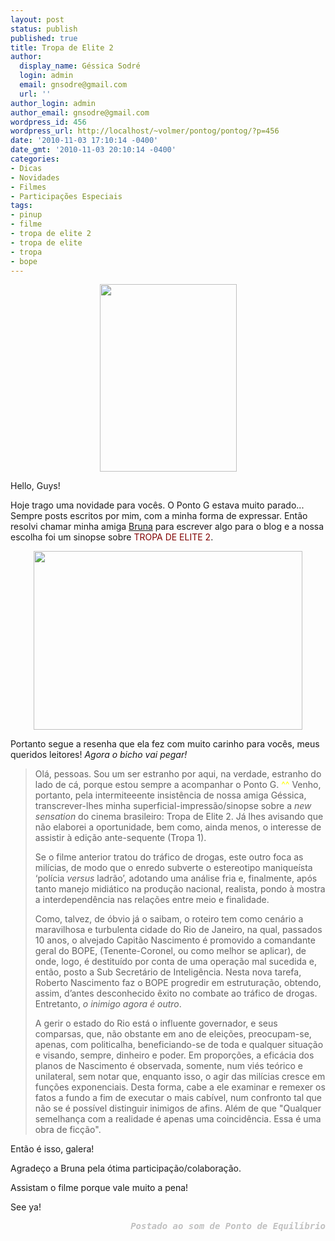```yaml
---
layout: post
status: publish
published: true
title: Tropa de Elite 2
author:
  display_name: Géssica Sodré
  login: admin
  email: gnsodre@gmail.com
  url: ''
author_login: admin
author_email: gnsodre@gmail.com
wordpress_id: 456
wordpress_url: http://localhost/~volmer/pontog/pontog/?p=456
date: '2010-11-03 17:10:14 -0400'
date_gmt: '2010-11-03 20:10:14 -0400'
categories:
- Dicas
- Novidades
- Filmes
- Participações Especiais
tags:
- pinup
- filme
- tropa de elite 2
- tropa de elite
- tropa
- bope
---
```

<p style="text-align: center;"><a href="http://contigo.abril.com.br/blog/shuffle/2010/06/29/novas-imagens-de-tropa-de-elite-2/"></a><a href="http://localhost/~volmer/pontog/pontog/wp-content/uploads/2010/11/PinUp_8.png"><img class="aligncenter size-medium wp-image-457" title="PinUp_8" src="http://localhost/~volmer/pontog/pontog/wp-content/uploads/2010/11/PinUp_8-219x300.png" alt="" width="219" height="300" /></a></p>
<p>Hello, Guys!</p>
<p>Hoje trago uma novidade para vocês. O Ponto G estava muito parado... Sempre posts escritos por mim, com a minha forma de expressar. Então resolvi chamar minha amiga <span style="color: #ff6600;"><a title="Perfil da Bruna" href="http://www.orkut.com.br/Main#Profile?uid=15308675813206205724" target="_blank">Bruna</a></span> para escrever algo para o blog e a nossa escolha foi um sinopse sobre <span style="color: #800000;">TROPA DE ELITE 2</span>.</p>
<p style="text-align: center;"><img class="aligncenter" title="Tropa de Elite " src="http://contigo.abril.com.br/blog/shuffle/files/2010/06/Wagner-Moura_Tropa-2_por-Bento-Marzo-1024x682.jpg" alt="" width="430" height="286" /></p>
<p>Portanto segue a resenha que ela fez com muito carinho para vocês, meus queridos leitores! <em>Agora o bicho vai pegar!</em></p>
<blockquote><p>Olá, pessoas. Sou um ser estranho por aqui, na verdade, estranho do lado de cá, porque estou sempre a acompanhar o Ponto G. <span style="color: #ffff00;">^^ </span>Venho, portanto, pela intermiteeente insistência de nossa amiga Géssica, transcrever-lhes minha superficial-impressão/sinopse sobre a <em>new sensation</em> do cinema brasileiro: Tropa de Elite 2. Já lhes avisando que não elaborei a oportunidade, bem como, ainda menos, o interesse de assistir à edição ante-sequente (Tropa 1).</p>
<p>Se o filme anterior tratou do tráfico de drogas, este outro foca as milícias, de modo que o enredo subverte o estereotipo maniqueísta ‘polícia <em>versus</em> ladrão’, adotando uma análise fria e, finalmente, após tanto manejo midiático na produção nacional, realista, pondo à mostra a interdependência nas relações entre meio e finalidade.</p>
<p>Como, talvez, de óbvio já o saibam, o roteiro tem como cenário a maravilhosa e turbulenta cidade do Rio de Janeiro, na qual, passados 10 anos, o alvejado Capitão Nascimento é promovido a comandante geral do BOPE, (Tenente-Coronel, ou como melhor se aplicar), de onde, logo, é destituído por conta de uma operação mal sucedida e, então, posto a Sub Secretário de Inteligência. Nesta nova tarefa, Roberto Nascimento faz o BOPE progredir em estruturação, obtendo, assim, d’antes desconhecido êxito no combate ao tráfico de drogas. Entretanto, <em>o inimigo agora é outro</em>.</p>
<p>A gerir o estado do Rio está o influente governador, e seus comparsas, que, não obstante em ano de eleições, preocupam-se, apenas, com politicalha, beneficiando-se de toda e qualquer situação e visando, sempre, dinheiro e poder. Em proporções, a eficácia dos planos de Nascimento é observada, somente, num viés teórico e unilateral, sem notar que, enquanto isso, o agir das milícias cresce em funções exponenciais. Desta forma, cabe a ele examinar e remexer os fatos a fundo a fim de executar o mais cabível, num confronto tal que não se é possível distinguir inimigos de afins. Além de que "Qualquer semelhança com a realidade é apenas uma coincidência. Essa é uma obra de ficção".</p>
</blockquote>
<p>Então é isso, galera!</p>
<p>Agradeço a Bruna pela ótima participação/colaboração.</p>
<p>Assistam o filme porque vale muito a pena!</p>
<p>See ya!</p>
<pre style="text-align: right;"><span style="color: #888888;"><span style="color: #c0c0c0;"><em><strong>Postado ao som de Ponto de Equilíbrio</strong></em></span></span></pre>
